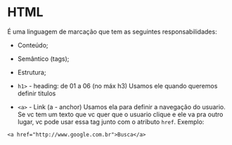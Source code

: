 <!-- @format -->

# HTML

É uma linguagem de marcação que tem as seguintes responsabilidades:

- Conteúdo;
- Semântico (tags);
- Estrutura;

- `h1>` - heading: de 01 a 06 (no máx h3)
  Usamos ele quando queremos definir titulos

- `<a>` - Link (a - anchor)
  Usamos ela para definir a navegação do usuario. Se vc tem um texto que vc quer que o usuario clique e ele va pra outro lugar, vc pode usar essa tag junto com o atributo `href`. Exemplo:

```
<a href="http://www.google.com.br">Busca</a>
```
